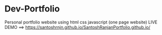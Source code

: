 # Dev-Portfolio
Personal portfolio website using html css javascript (one page website)
LIVE DEMO  ==> https://santoshrnjn.github.io/SantoshRanjanPortfolio.github.io/
